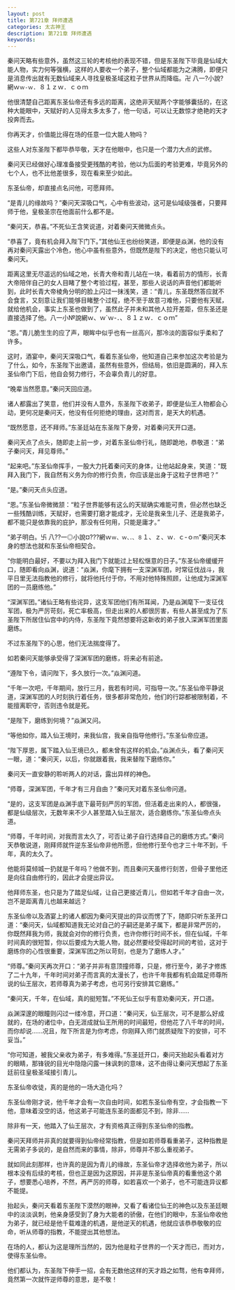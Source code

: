 ```yaml
---
layout: post
title: 第721章 拜师遭遇
categories: 太古神王
description: 第721章 拜师遭遇
keywords:
---
```


秦问天略有些意外，虽然这三轮的考核他的表现不错，但是东圣陛下毕竟是仙域大能人物，实力何等强横，这样的人要收一个弟子，整个仙域都能为之沸腾，即便只是消息传出就有无数仙域来人寻找皇极圣域这粒子世界从而降临。卍  八一?小說?網ｗ`ｗ-ｗ`．８１ｚｗ．ｃｏｍ

他很清楚自己距离东圣仙帝还有多远的距离，这绝非天赋两个字能够囊括的，在这种大能眼中，天赋好的人见得太多太多了，他一句话，可以让无数惊才绝艳的天才投奔而去。

你再天才，价值能比得在场的任意一位大能人物吗？

这些人对东圣陛下都毕恭毕敬，天才在他眼中，也只是一个潜力大点的武修。

秦问天已经做好心理准备接受更残酷的考验，他以为后面的考验更难，毕竟另外的七个人，也不比他差很多，现在看来至少如此。

东圣仙帝，却直接点名问他，可愿拜师。

“是青儿的缘故吗？”秦问天深吸口气，心中有些波动，这可是仙域级强者，只要拜师于他，皇极圣宗在他面前什么都不是。

“秦问天，恭喜。”不死仙王含笑说道，对着秦问天微微点头。

“恭喜了，竟有机会拜入陛下门下。”其他仙王也纷纷笑道，即便是焱渊，他的没有再对秦问天露出个冷色，他心中虽有些意外，但既然是陛下的决定，他也只能认可秦问天。

距离这里无尽遥远的仙域之地，长青大帝和青儿站在一块，看着前方的情形，长青大帝陪伴自己的女人目睹了整个考验过程，甚至，那些人说话的声音他们都能听到，此时长青大帝棱角分明的脸上闪过一抹浅笑，道：“青儿，东圣既然答应就不会食言，又刻意让我们能够目睹整个过程，绝不至于故意刁难他，只要他有天赋，就给他机会，事实上东圣也做到了，虽然此子并未和其他人拉开差距，但东圣还是直接选择了他。八一小№說網ｗ、ｗ`ｗ-．、８１ｚｗ．ｃｏｍ”

“恩。”青儿脆生生的应了声，眼眸中似乎也有一丝高兴，那冷淡的面容似乎柔和了许多。

这时，酒宴中，秦问天深吸口气，看着东圣仙帝，他知道自己来参加这次考验是为了什么，如今，东圣陛下出邀请，虽然有些意外，但结局，依旧是圆满的，拜入东圣仙帝门下后，他自会努力修行，不会辜负青儿的好意。

“晚辈当然愿意。”秦问天回应道。

诸人都露出了笑意，他们并没有人意外，东圣陛下收弟子，即便是仙王人物都会心动，更何况是秦问天，他没有任何拒绝的理由，这对而言，是天大的机遇。

“既然愿意，还不拜师。”东圣廷站在东圣陛下身旁，对着秦问天开口道。

秦问天点了点头，随即走上前一步，对着东圣仙帝行礼，随即跪地，恭敬道：“弟子秦问天，拜见尊师。”

“起来吧。”东圣仙帝挥手，一股大力托着秦问天的身体，让他站起身来，笑道：“既拜入我门下，我自然有义务为你的修行负责，你应该是出身于这粒子世界吧？”

“是。”秦问天点头应道。

“恩。”东圣仙帝微微颔：“粒子世界能够有这么的天赋确实难能可贵，但必然也缺乏一些残酷训练，天赋好，也需要打磨才能成才，无论是我亲生儿子、还是我弟子，都不能只是依靠我的庇护，那没有任何用，只能是庸才。”

“弟子明白。卐  八??一◎小說¤???網ｗ`ｗ、ｗ、．、８`１、ｚ、ｗ`．`ｃ-ｏ`ｍ`”秦问天本身的想法也就和东圣仙帝相契合。

“你能明白最好，不要以为拜入我门下就能过上轻松惬意的日子。”东圣仙帝缓缓开口，随即看向焱渊，说道：“焱渊，你麾下拥有一支深渊军团，时常征伐战斗，我平日里无法指教他的修行，就将他托付于你，不用对他特殊照顾，让他成为深渊军团的一员磨练他。”

“深渊军团。”诸仙王略有些诧异，这支军团他们有所耳闻，乃是焱渊麾下一支征伐军团，极为严厉苛刻，死亡率极高，但走出来的人都很厉害，有些人甚至成为了东圣陛下所居住仙宫中的内侍，东圣陛下竟然想要将这新收的弟子放入深渊军团里面磨练。

不过东圣陛下的心思，他们无法揣度得了。

如若秦问天能够承受得了深渊军团的磨练，将来必有前途。

“遵陛下令，请问陛下，多久放行一次。”焱渊问道。

“千年一次吧，千年期间，放行三月，我若有时间，可指导一次。”东圣仙帝平静说道，深渊军团的人时刻执行着任务，很多都非常危险，他们的行踪都被限制着，不能擅离职守，否则违令就是死。

“是陛下，磨练到何境？”焱渊又问。

“等他如你，踏入仙王境时，来我仙宫，我亲自指导他修行。”东圣仙帝应道。

“陛下厚恩，属下踏入仙王境已久，都未曾有这样的机会。”焱渊点头，看了秦问天一眼，道：“秦问天，以后，你就跟着我，我来替陛下磨练你。”

秦问天一直安静的聆听两人的对话，露出异样的神色。

“师尊，深渊军团，千年才有三月自由？”秦问天对着东圣仙帝问道。

“是的，这支军团是焱渊手底下最苛刻严厉的军团，但活着走出来的人，都很强，都是仙级层次，无数年来不少人甚至踏入仙王层次，适合磨练你。”东圣仙帝点头道。

“师尊，千年时间，对我而言太久了，可否让弟子自行选择自己的磨练方式。”秦问天恭敬说道，刚拜师就忤逆东圣仙帝非他所愿，但他修行至今也才三十年不到，千年，真的太久了。

他能将莫倾城一扔就是千年吗？他做不到，而且秦问天虽修行刻苦，但骨子里他还是向往自由修行的，因此才会提出异议。

他拜师东圣，也只是为了踏足仙域，让自己更接近青儿，但如若千年才自由一次，岂不是距离青儿也越来越远？

东圣仙帝以及酒宴上的诸人都因为秦问天提出的异议而愣了下，随即只听东圣开口道：“秦问天，仙域都知道我无论对自己的子嗣还是弟子属下，都是非常严厉的，你既然拜我为师，我就会对你的修行负责，也许你修行时间不长，但在仙域，千年时间真的很短暂，你以后要成为大能人物，就必然要经受得起时间的考验，这对于磨练你的心性很重要，深渊军团之所以苛刻，也是为了磨练人才。”

“师尊。”秦问天再次开口：“弟子并非有意顶撞师尊，只是，修行至今，弟子才修炼了二十九年，千年时间对弟子而言真的太漫长了，也许千年我都有机会踏足师尊所说的仙王层次，若师尊真为弟子考虑，也可另行安排其它磨练。”

“秦问天，千年，在仙域，真的挺短暂。”不死仙王似乎有意劝秦问天，开口道。

焱渊深邃的眼瞳则闪过一缕冷意，开口道：“秦问天，仙王层次，可不是那么好成就的，在场的诸位中，白无涯成就仙王所用的时间最短，但他花了八千年的时间，而你却说……况且，陛下所言是为你考虑，你刚拜入师门就质疑陛下的安排，可不妥当。”

“你可知道，被我父亲收为弟子，有多难得。”东圣廷开口，秦问天抬起头看着对方的眼睛，那锋锐的目光中隐隐闪露一抹讽刺的意味，这不由得让秦问天想起了东圣廷前往皇极圣域接引青儿。

东圣仙帝收徒，真的是他的一场大造化吗？

东圣仙帝刚才说，他千年才会有一次自由时间，如若东圣仙帝有空，才会指教一下他，意味着没空的话，他这弟子可能连东圣的面都见不到，除非……

除非有一天，他踏入了仙王层次，才有资格真正得到东圣仙帝的指教。

秦问天拜师并非真的就要得到仙帝经常指教，但是如若师尊看重弟子，这种指教是无需弟子多说的，是自然而来的事情，除非，师尊并不那么重视弟子。

就如同此刻那样，也许真的是因为青儿的缘故，东圣仙帝才选择收他为弟子，所以根本没有后续的考核，但也正是因为这原因，并非是东圣仙帝真的看重他这个弟子，想要悉心培养，不然，再严厉的师尊，如若喜欢一个弟子，也不可能连异议都不能提。

抬起头，秦问天看着东圣陛下漠然的眼神，又看了看诸位仙王的神色以及东圣廷眼中的淡淡讽刺，他亲身感受到了身为大能者的骄傲，在他们的眼中，东圣仙帝收他为弟子，就已经是他千载难逢的机遇，是他逆天的机遇，他就应该恭恭敬敬的应命，听从师尊的指教，不能提出其他想法。

在场的人，都认为这是理所当然的，因为他是粒子世界的一个天才而已，而对方，使得东圣仙帝。

他们都认为，东圣陛下伸手一招，会有无数他这样的天才趋之如骛，他有幸拜师，竟然第一次就忤逆师尊的意思，是不敬！
